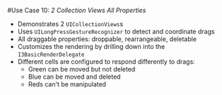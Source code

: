#Use Case 10: _2 Collection Views All Properties_

- Demonstrates 2 `UICollectionViews`s
- Uses `UILongPressGestureRecognizer` to detect and coordinate drags
- All draggable properties: droppable, rearrangeable, deletable
- Customizes the rendering by drilling down into the `I3BasicRenderDelegate`
- Different cells are configured to respond differently to drags:
	- Green can be moved but not deleted
	- Blue can be moved and deleted
	- Reds can't be manipulated
